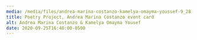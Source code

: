 ```yaml
---
media: /media/files/andrea-marina-costanzo-kamelya-omayma-youssef-9_28.png
title: Poetry Project, Andrea Marina Costanzo event card
alt: Andrea Marina Costanzo & Kamelya Omayma Yousef
date: 2020-09-25T16:40:00-0500
---
```


